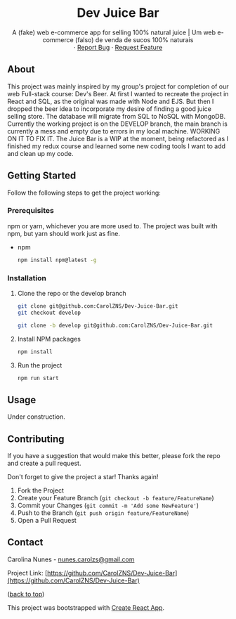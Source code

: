 <a name="readme-top"></a>

<div align="center">
  <h1 align="center">Dev Juice Bar</h1>

  <p align="center">
    A (fake) web e-commerce app for selling 100% natural juice | Um web e-commerce (falso) de venda de sucos 100% naturais
    <br/>
    ·
    <a href="https://github.com/CarolZNS/Dev-Juice-Bar/issues">Report Bug</a>
    ·
    <a href="https://github.com/CarolZNS/Dev-Juice-Bar/issues">Request Feature</a>
  </p>
</div>

## About

This project was mainly inspired by my group's project for completion of our web Full-stack course: Dev's Beer.
At first I wanted to recreate the project in React and SQL, as the original was made with Node and EJS. But then I dropped the beer idea to incorporate my desire of finding a good juice selling store. The database will migrate from SQL to NoSQL with MongoDB.
Currently the working project is on the DEVELOP branch, the main branch is currently a mess and empty due to errors in my local machine. WORKING ON IT TO FIX IT.
The Juice Bar is a WIP at the moment, being refactored as I finished my redux course and learned some new coding tools I want to add and clean up my code.

## Getting Started

Follow the following steps to get the project working:

### Prerequisites

npm or yarn, whichever you are more used to. The project was built with npm, but yarn should work just as fine.
* npm
  ```sh
  npm install npm@latest -g
  ```

### Installation


1. Clone the repo or the develop branch
   ```sh
   git clone git@github.com:CarolZNS/Dev-Juice-Bar.git
   git checkout develop
   ```
   ```sh
   git clone -b develop git@github.com:CarolZNS/Dev-Juice-Bar.git
   ```
2. Install NPM packages
   ```sh
   npm install
   ```
3. Run the project
   ```sh
   npm run start
   ```


<!-- USAGE EXAMPLES -->
## Usage
Under construction.


<!-- CONTRIBUTING -->
## Contributing


If you have a suggestion that would make this better, please fork the repo and create a pull request.

Don't forget to give the project a star! Thanks again!

1. Fork the Project
2. Create your Feature Branch (`git checkout -b feature/FeatureName`)
3. Commit your Changes (`git commit -m 'Add some NewFeature'`)
4. Push to the Branch (`git push origin feature/FeatureName`)
5. Open a Pull Request


<!-- CONTACT -->
## Contact

Carolina Nunes - nunes.carolzs@gmail.com

Project Link: [https://github.com/CarolZNS/Dev-Juice-Bar](https://github.com/CarolZNS/Dev-Juice-Bar)

<p align="left">(<a href="#readme-top">back to top</a>)</p>


This project was bootstrapped with [Create React App](https://github.com/facebook/create-react-app).
